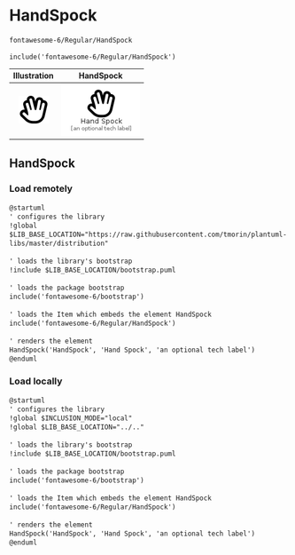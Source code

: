 # HandSpock


```text
fontawesome-6/Regular/HandSpock
```

```text
include('fontawesome-6/Regular/HandSpock')
```



| Illustration | HandSpock |
| :---: | :---: |
| ![illustration for Illustration](../../fontawesome-6/Regular/HandSpock.png) | ![illustration for HandSpock](../../fontawesome-6/Regular/HandSpock.Local.png) |




## HandSpock

### Load remotely
```plantuml
@startuml
' configures the library
!global $LIB_BASE_LOCATION="https://raw.githubusercontent.com/tmorin/plantuml-libs/master/distribution"

' loads the library's bootstrap
!include $LIB_BASE_LOCATION/bootstrap.puml

' loads the package bootstrap
include('fontawesome-6/bootstrap')

' loads the Item which embeds the element HandSpock
include('fontawesome-6/Regular/HandSpock')

' renders the element
HandSpock('HandSpock', 'Hand Spock', 'an optional tech label')
@enduml
```

### Load locally
```plantuml
@startuml
' configures the library
!global $INCLUSION_MODE="local"
!global $LIB_BASE_LOCATION="../.."

' loads the library's bootstrap
!include $LIB_BASE_LOCATION/bootstrap.puml

' loads the package bootstrap
include('fontawesome-6/bootstrap')

' loads the Item which embeds the element HandSpock
include('fontawesome-6/Regular/HandSpock')

' renders the element
HandSpock('HandSpock', 'Hand Spock', 'an optional tech label')
@enduml
```

